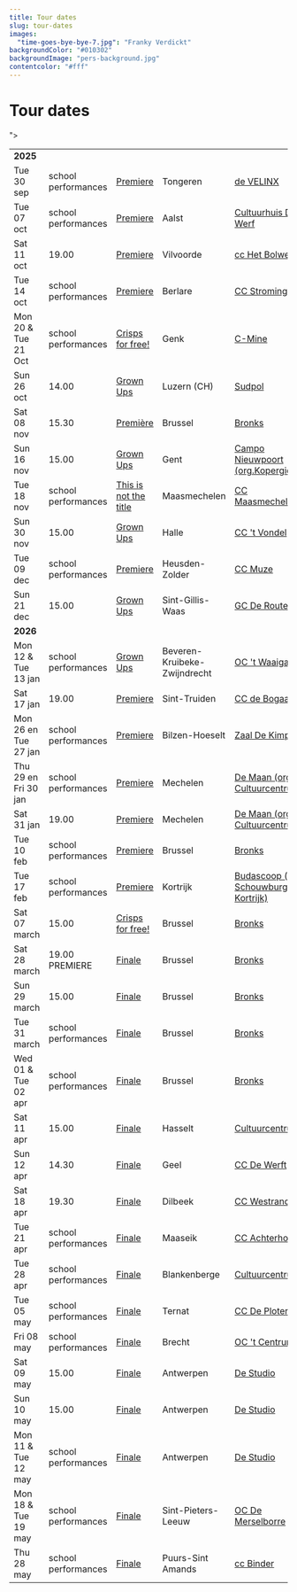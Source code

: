 ```yaml
---
title: Tour dates
slug: tour-dates
images:
  "time-goes-bye-bye-7.jpg": "Franky Verdickt"
backgroundColor: "#010302"
backgroundImage: "pers-background.jpg"
contentcolor: "#fff"
---
```


# Tour dates

<div class="table-responsive">
<table class="Tour dates">





<tr><td colspan="5"><strong>2025</strong></td></tr>
<tr><td>Tue 30 sep</td><td>school performances</td><td><a href="/en/shows/premiere">Premiere</a></td><td>Tongeren</td><td><a href="https://develinx.be/evenement/compagnie-barbarie-bronks-0">de VELINX</a></td></tr>
<tr><td>Tue 07 oct</td><td>school performances</td><td><a href="/en/shows/premiere">Premiere</a></td><td>Aalst</td><td><a href="https://www.dewerfcultuurhuis.be/nl/programma/school-co/scholenaanbod/detail/premiere/9485/">Cultuurhuis De Werf</a></td></tr>
<tr><td>Sat 11 oct</td><td>19.00</td><td><a href="/en/shows/premiere">Premiere</a></td><td>Vilvoorde</td><td><a href="https://www.hetbolwerk.be/programma/podium/compagnie-barbarie-bronks-premiere-8">cc Het Bolwerk</a></td></tr>
<tr><td>Tue 14 oct</td><td>school performances</td><td><a href="/en/shows/premiere">Premiere</a></td><td>Berlare</td><td><a href="https://beleefberlare.be/premiere">CC Stroming</a></td></tr>
<tr><td>Mon 20 & Tue 21 Oct</td><td>school performances</td><td><a href="/en/shows/crisps-for-free">Crisps for free!</a></td><td>Genk</td><td><a href="https://c-mine.be/evenement/compagnie-barbarie-2">C-Mine</a></td></tr>
<tr><td>Sun 26 oct</td><td>14.00</td><td><a href="/en/shows/grown-ups">Grown Ups</a></td><td>Luzern (CH)</td><td><a  href="https://www.sudpol.ch">Sudpol</a></td></tr>">
<tr><td>Sat 08 nov</td><td>15.30</td><td><a href="/nl/shows/premiere">Première</a></td><td>Brussel</td><td><a href="https://www.bronks.be/nl/event/export-import-festival?type=VRIJE%20VOORSTELLING">Bronks</a></td></tr>
<tr><td>Sun 16 nov</td><td>15.00</td><td><a href="/en/shows/grown-ups">Grown Ups</a></td><td>Gent</td><td><a href="https://kopergietery.be/nl/productie/grote-mensen">Campo Nieuwpoort (org.Kopergietery)</a></td></tr>
<tr><td>Tue 18 nov</td><td>school performances</td><td><a href="/en/shows/this-is-not-the-title">This is not the title</a></td><td>Maasmechelen</td><td><a href="https://www.ccmaasmechelen.be/nl/scholen">CC Maasmechelen</a></td></tr>
<tr><td>Sun 30 nov</td><td>15.00</td><td><a href="/en/shows/grown-ups">Grown Ups</a></td><td>Halle</td><td><a href="https://www.vondel.be/agenda/grote-mensen-4m6k">CC 't Vondel</a></td></tr>
<tr><td>Tue 09 dec</td><td>school performances</td><td><a href="/en/shows/premiere">Premiere</a></td><td>Heusden-Zolder</td><td><a href="https://www.muze.be/dagvoorstellingen.html">CC Muze</a></td></tr>
<tr><td>Sun 21 dec</td><td>15.00</td><td><a href="/en/shows/grown-ups">Grown Ups</a></td><td>Sint-Gillis-Waas</td><td><a href="https://gcderoute.be/events/12bfeace-ec93-490c-8633-6bb41d1851d7/">GC De Route</a></td></tr>

<tr><td colspan="5"><strong>2026</strong></td></tr>
<tr><td>Mon 12 & Tue 13 jan</td><td>school performances</td><td><a href="/en/shows/grown-ups">Grown Ups</a></td><td>Beveren-Kruibeke-Zwijndrecht</td><td><a href="https://www.gemeentebkz.be/vrijetijd">OC 't Waaigat</a></td></tr>
<tr><td>Sat 17 jan</td><td>19.00</td><td><a href="/en/shows/premiere">Premiere</a></td><td>Sint-Truiden</td><td><a href="https://www.debogaard.be/activiteiten/compagnie-barbarie-bronks-premiere-8">CC de Bogaard</a></td></tr>
<tr><td>Mon 26 en Tue 27 jan</td><td>school performances</td><td><a href="/en/shows/premiere">Premiere</a></td><td>Bilzen-Hoeselt</td><td><a href="https://www.cultuurhuisbilzenhoeselt.be/activiteiten/compagnie-barbarie-bronks">Zaal De Kimpel</a></td></tr>
<tr><td>Thu 29 en Fri 30 jan</td><td>school performances</td><td><a href="/en/shows/premiere">Premiere</a></td><td>Mechelen</td><td><a href="https://cultuurcentrum.mechelen.be/premiere-4">De Maan (org. Cultuurcentrum)</a></td></tr>
<tr><td>Sat 31 jan</td><td>19.00</td><td><a href="/en/shows/premiere">Premiere</a></td><td>Mechelen</td><td><a href="https://cultuurcentrum.mechelen.be/premiere-4">De Maan (org. Cultuurcentrum)</a></td></tr>
<tr><td>Tue 10 feb</td><td>school performances</td><td><a href="/en/shows/premiere">Premiere</a></td><td>Brussel</td><td><a href="https://www.bronks.be/nl/programma/5215/premiere">Bronks</a></td></tr>
<tr><td>Tue 17 feb</td><td>school performances</td><td><a href="/en/shows/premiere">Premiere</a></td><td>Kortrijk</td><td><a href="https://www.schouwburgkortrijk.be/programma">Budascoop (org. Schouwburg Kortrijk)</a></td></tr>
<tr><td>Sat 07 march</td><td>15.00</td><td><a href="/en/shows/crisps-for-free">Crisps for free!</a></td><td>Brussel</td><td><a href="https://www.bronks.be/nl/event/gratis-chips?type=VRIJE%20VOORSTELLING">Bronks</a></td></tr>
<tr><td>Sat 28 march</td><td>19.00 PREMIERE</td><td><a href="/en/shows/finale">Finale</a></td><td>Brussel</td><td><a href="https://www.bronks.be/nl/event/finale?type=VRIJE%20VOORSTELLING">Bronks</a></td></tr>
<tr><td>Sun 29 march</td><td>15.00</td><td><a href="/en/shows/finale">Finale</a></td><td>Brussel</td><td><a href="https:https://www.bronks.be/nl/event/finale?type=VRIJE%20VOORSTELLING">Bronks</a></td></tr>
<tr><td>Tue 31 march</td><td>school performances</td><td><a href="/en/shows/finale">Finale</a></td><td>Brussel</td><td><a href="https://www.bronks.be/nl/scholen/5287/finale">Bronks</a></td></tr>
<tr><td>Wed 01 & Tue 02 apr</td><td>school performances</td><td><a href="/en/shows/finale">Finale</a></td><td>Brussel</td><td><a href="https://www.bronks.be/nl/scholen/5287/finale">Bronks</a></td></tr>
<tr><td>Sat 11 apr</td><td>15.00</td><td><a href="/en/shows/finale">Finale</a></td><td>Hasselt</td><td><a href="https://www.ccha.be/programma/finale-6-57z9">Cultuurcentrum</a></td></tr>
<tr><td>Sun 12 apr</td><td>14.30</td><td><a href="/en/shows/finale">Finale</a></td><td>Geel</td><td><a href="https://www.dewerft.be/agenda/finale-m51j">CC De Werft</a></td></tr>
<tr><td>Sat 18 apr</td><td>19.30</td><td><a href="/en/shows/finale">Finale</a></td><td>Dilbeek</td><td><a href="https://www.westrand.be/programma/finale-6-6rr5">CC Westrand</a></td></tr>
<tr><td>Tue 21 apr</td><td>school performances</td><td><a href="/en/shows/finale">Finale</a></td><td>Maaseik</td><td><a href="https://www.achterolmen.be/nl/programma">CC Achterholmen</a></td></tr>
<tr><td>Tue 28 apr</td><td>school performances</td><td><a href="/en/shows/finale">Finale</a></td><td>Blankenberge</td><td><a href="https://www.ccblankenberge.be/programma/school/lagere-school/schoolvoorstelling-finale-compagnie-barbarie-bronks">Cultuurcentrum</a></td></tr>
<tr><td>Tue 05 may</td><td>school performances</td><td><a href="/en/shows/finale">Finale</a></td><td>Ternat</td><td><a href="https://www.ccdeploter.be/finale">CC De Ploter</a></td></tr>
<tr><td>Fri 08 may</td><td>school performances</td><td><a href="/en/shows/finale">Finale</a></td><td>Brecht</td><td><a href="https://www.brecht.be/vrije-tijd/cultuur/">OC 't Centrum</a></td></tr>
<tr><td>Sat 09 may</td><td>15.00</td><td><a href="/en/shows/finale">Finale</a></td><td>Antwerpen</td><td><a href="https://www.destudio.com/nl/project/finale">De Studio</a></td></tr>
<tr><td>Sun 10 may</td><td>15.00</td><td><a href="/en/shows/finale">Finale</a></td><td>Antwerpen</td><td><a href="https://www.destudio.com/nl/project/finale">De Studio</a></td></tr>
<tr><td>Mon 11 & Tue 12 may</td><td>school performances</td><td><a href="/en/shows/finale">Finale</a></td><td>Antwerpen</td><td><a href="https://www.destudio.com/nl/project/finale">De Studio</a></td></tr>
<tr><td>Mon 18 & Tue 19 may</td><td>school performances</td><td><a href="/en/shows/finale">Finale</a></td><td>Sint-Pieters-Leeuw</td><td><a href="https://www.sint-pieters-leeuw.be/brul/organiseren/zaalverhuur/culturele-infrastructuur/theaterzaal">OC De Merselborre</a></td></tr>
<tr><td>Thu 28 may</td><td>school performances</td><td><a href="/en/shows/finale">Finale</a></td><td>Puurs-Sint Amands</td><td><a href="https://www.puurs-sint-amands.be/schoolvoorstelling-finale-compagnie-barbarie/bronks">cc Binder</a></td></tr>


</table>
</div>
